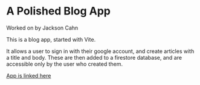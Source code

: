 # A Polished Blog App

Worked on by Jackson Cahn

This is a blog app, started with Vite.

It allows a user to sign in with their google account, and create articles with a title and body. These are then added to a firestore database, and are accessible only by the user who created them.

[App is linked here](https://simple-blog-c59a0.web.app)
